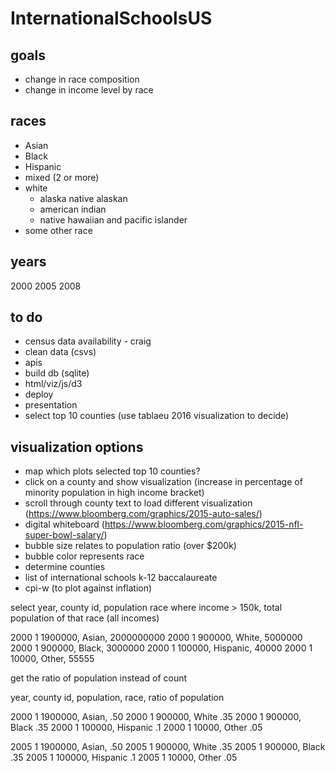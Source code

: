 # InternationalSchoolsUS

## goals
- change in race composition
- change in income level by race

## races
- Asian
- Black
- Hispanic
- mixed (2 or more)
- white
	- alaska native alaskan
	- american indian
	- native hawaiian and pacific islander
- some other race

## years
2000
2005
2008

## to do 
- census data availability - craig
- clean data (csvs)
- apis
- build db (sqlite)
- html/viz/js/d3
- deploy
- presentation
- select top 10 counties (use tablaeu 2016 visualization to decide)


## visualization options
- map which plots selected top 10 counties?
- click on a county and show visualization (increase in percentage of minority population in high income bracket)
- scroll through county text to load different visualization  (https://www.bloomberg.com/graphics/2015-auto-sales/)
- digital whiteboard (https://www.bloomberg.com/graphics/2015-nfl-super-bowl-salary/)
- bubble size relates to population ratio (over $200k)
- bubble color represents race
- determine counties
- list of international schools k-12 baccalaureate
- cpi-w (to plot against inflation)

select year, county id, population race where income > 150k, total population of that race (all incomes)

2000  1   1900000,    Asian, 	2000000000
2000  1    900000,    White,	5000000
2000  1    900000,    Black,	3000000
2000  1    100000,    Hispanic,	40000
2000  1     10000,    Other,	55555

get the ratio of population instead of count

year, county id, population, race, ratio of population

2000  1   1900000,    Asian,   .50
2000  1    900000,    White    .35
2000  1    900000,    Black    .35
2000  1    100000,    Hispanic .1
2000  1     10000,    Other    .05

2005  1   1900000,    Asian,   .50
2005  1    900000,    White    .35
2005  1    900000,    Black    .35
2005  1    100000,    Hispanic .1
2005  1     10000,    Other    .05






